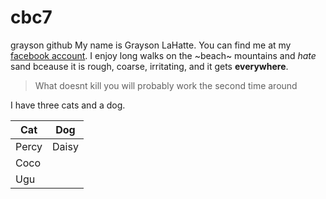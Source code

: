 # cbc7
grayson github
My name is Grayson LaHatte. You can find me at my [facebook account](facebook.com). I enjoy long walks on 
the ~beach~ mountains and *hate* sand bceause it is rough, coarse, irritating, and it gets **everywhere**. 
>What doesnt kill you will probably work the second time around

I have three cats and a dog.

Cat|Dog
----|-----
Percy|Daisy
Coco|
Ugu|
